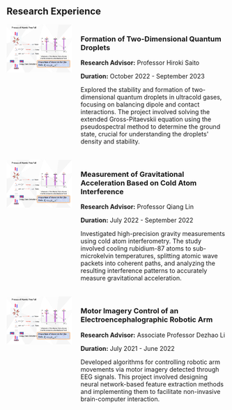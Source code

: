 <section id="research-experience">
  <h2>Research Experience</h2>

  <div class="research-item" style="display: flex; align-items: flex-start; margin-bottom: 20px;">
    <img src="/assets/img/Process of Atomic Free Fall.png" alt="Research Image 1" style="width: 150px; height: auto; margin-right: 20px;">
    <div>
      <h3>Formation of Two-Dimensional Quantum Droplets</h3>
      <p><strong>Research Advisor:</strong> Professor Hiroki Saito</p>
      <p><strong>Duration:</strong> October 2022 - September 2023</p>
      <p>Explored the stability and formation of two-dimensional quantum droplets in ultracold gases, focusing on balancing dipole and contact interactions. The project involved solving the extended Gross-Pitaevskii equation using the pseudospectral method to determine the ground state, crucial for understanding the droplets' density and stability.</p>
    </div>
  </div>

  <div class="research-item" style="display: flex; align-items: flex-start; margin-bottom: 20px;">
    <img src="/assets/img/Process of Atomic Free Fall.png" alt="Research Image 2" style="width: 150px; height: auto; margin-right: 20px;">
    <div>
      <h3>Measurement of Gravitational Acceleration Based on Cold Atom Interference</h3>
      <p><strong>Research Advisor:</strong> Professor Qiang Lin</p>
      <p><strong>Duration:</strong> July 2022 - September 2022</p>
      <p>Investigated high-precision gravity measurements using cold atom interferometry. The study involved cooling rubidium-87 atoms to sub-microkelvin temperatures, splitting atomic wave packets into coherent paths, and analyzing the resulting interference patterns to accurately measure gravitational acceleration.</p>
    </div>
  </div>

  <div class="research-item" style="display: flex; align-items: flex-start;">
    <img src="/assets/img/Process of Atomic Free Fall.png" alt="Research Image 3" style="width: 150px; height: auto; margin-right: 20px;">
    <div>
      <h3>Motor Imagery Control of an Electroencephalographic Robotic Arm</h3>
      <p><strong>Research Advisor:</strong> Associate Professor Dezhao Li</p>
      <p><strong>Duration:</strong> July 2021 - June 2022</p>
      <p>Developed algorithms for controlling robotic arm movements via motor imagery detected through EEG signals. This project involved designing neural network-based feature extraction methods and implementing them to facilitate non-invasive brain-computer interaction.</p>
    </div>
  </div>
</section>
